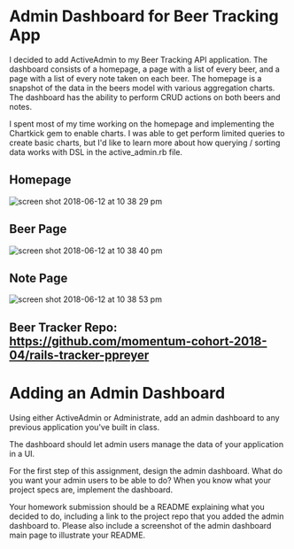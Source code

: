 # Admin Dashboard for Beer Tracking App

I decided to add ActiveAdmin to my Beer Tracking API application. The dashboard consists of a homepage, a page with a list of every beer, and a page with a list of every note taken on each beer. The homepage is a snapshot of the data in the beers model with various aggregation charts. The dashboard has the ability to perform CRUD actions on both beers and notes. 

I spent most of my time working on the homepage and implementing the Chartkick gem to enable charts. I was able to get perform limited queries to create basic charts, but I'd like to learn more about how querying / sorting data works with DSL in the active_admin.rb file.

## Homepage
![screen shot 2018-06-12 at 10 38 29 pm](https://user-images.githubusercontent.com/1817873/41327720-8176b8f0-6e92-11e8-9de6-8b1c436922e3.png)

## Beer Page
![screen shot 2018-06-12 at 10 38 40 pm](https://user-images.githubusercontent.com/1817873/41327719-81637f56-6e92-11e8-8466-6a7d1d6f9925.png)

## Note Page
![screen shot 2018-06-12 at 10 38 53 pm](https://user-images.githubusercontent.com/1817873/41327718-812068d8-6e92-11e8-8f67-d810b4996333.png)

## Beer Tracker Repo: https://github.com/momentum-cohort-2018-04/rails-tracker-ppreyer


# Adding an Admin Dashboard

Using either ActiveAdmin or Administrate, add an admin dashboard to any previous application you've built in class.

The dashboard should let admin users manage the data of your application in a UI.

For the first step of this assignment, design the admin dashboard. What do you want your admin users to be able to do?
When you know what your project specs are, implement the dashboard.

Your homework submission should be a README explaining what you decided to do, including a link to the project repo that you added the admin dashboard to. Please also include a screenshot of the admin dashboard main page to illustrate your README.
